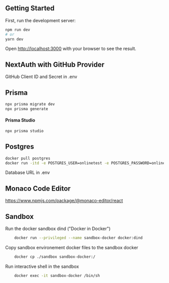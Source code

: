 ## Getting Started

First, run the development server:

```bash
npm run dev
# or
yarn dev
```

Open [http://localhost:3000](http://localhost:3000) with your browser to see the result.

## NextAuth with GitHub Provider

GitHub Client ID and Secret in .env

## Prisma

```bash
npx prisma migrate dev
npx prisma generate
```

#### Prisma Studio

```bash
npx prisma studio
```

## Postgres

```bash
docker pull postgres
docker run -itd -e POSTGRES_USER=onlinetest -e POSTGRES_PASSWORD=onlinetest -p 5432:5432 -v /data:/var/lib/postgresql/data --name postgresql postgres
```

Database URL in .env

## Monaco Code Editor
https://www.npmjs.com/package/@monaco-editor/react


## Sandbox

Run the docker sandbox dind ("Docker in Docker")
    
```bash
    docker run --privileged --name sandbox-docker docker:dind
```

Copy sandbox environement docker files to the sandbox docker
```bash
    docker cp ./sandbox sandbox-docker:/
```

Run interactive shell in the sandbox
    
```bash
    docker exec -it sandbox-docker /bin/sh
```
